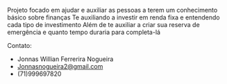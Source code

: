 Projeto focado em ajudar e auxiliar as pessoas a terem um conhecimento básico sobre finanças
Te auxiliando a investir em renda fixa e entendendo cada tipo de investimento
Além de te auxiliar a criar sua reserva de emergência e quanto tempo duraria para completa-lá

Contato:
 - Jonnas Willian Ferrerira Nogueira
 - Jonnasnogueira2@gmail.com
 - (71)999697820